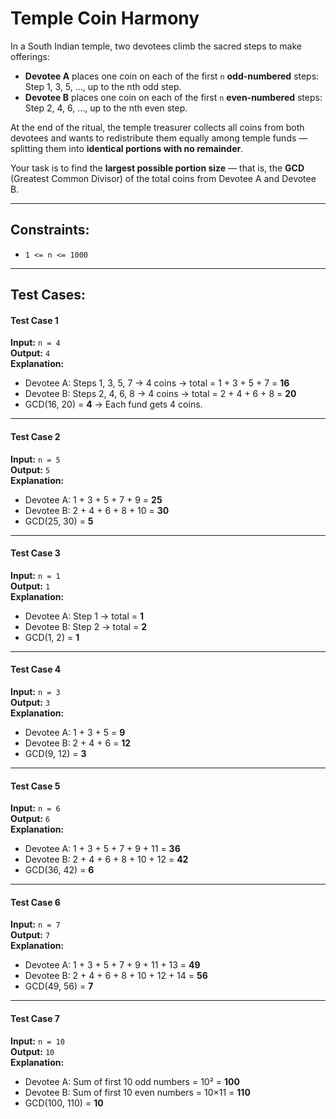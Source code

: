 # Temple Coin Harmony

In a South Indian temple, two devotees climb the sacred steps to make offerings:

- **Devotee A** places one coin on each of the first `n` **odd-numbered** steps: Step 1, 3, 5, ..., up to the nth odd step.
- **Devotee B** places one coin on each of the first `n` **even-numbered** steps: Step 2, 4, 6, ..., up to the nth even step.

At the end of the ritual, the temple treasurer collects all coins from both devotees and wants to redistribute them equally among temple funds — splitting them into **identical portions with no remainder**.

Your task is to find the **largest possible portion size** — that is, the **GCD** (Greatest Common Divisor) of the total coins from Devotee A and Devotee B.

---

## Constraints:

- `1 <= n <= 1000`

---

## Test Cases:

#### Test Case 1
**Input:** `n = 4`  
**Output:** `4`  
**Explanation:**  
- Devotee A: Steps 1, 3, 5, 7 → 4 coins → total = 1 + 3 + 5 + 7 = **16**  
- Devotee B: Steps 2, 4, 6, 8 → 4 coins → total = 2 + 4 + 6 + 8 = **20**  
- GCD(16, 20) = **4** → Each fund gets 4 coins.

---

#### Test Case 2
**Input:** `n = 5`  
**Output:** `5`  
**Explanation:**  
- Devotee A: 1 + 3 + 5 + 7 + 9 = **25**  
- Devotee B: 2 + 4 + 6 + 8 + 10 = **30**  
- GCD(25, 30) = **5**

---

#### Test Case 3
**Input:** `n = 1`  
**Output:** `1`  
**Explanation:**  
- Devotee A: Step 1 → total = **1**  
- Devotee B: Step 2 → total = **2**  
- GCD(1, 2) = **1**

---

#### Test Case 4
**Input:** `n = 3`  
**Output:** `3`  
**Explanation:**  
- Devotee A: 1 + 3 + 5 = **9**  
- Devotee B: 2 + 4 + 6 = **12**  
- GCD(9, 12) = **3**

---

#### Test Case 5
**Input:** `n = 6`  
**Output:** `6`  
**Explanation:**  
- Devotee A: 1 + 3 + 5 + 7 + 9 + 11 = **36**  
- Devotee B: 2 + 4 + 6 + 8 + 10 + 12 = **42**  
- GCD(36, 42) = **6**

---

#### Test Case 6
**Input:** `n = 7`  
**Output:** `7`  
**Explanation:**  
- Devotee A: 1 + 3 + 5 + 7 + 9 + 11 + 13 = **49**  
- Devotee B: 2 + 4 + 6 + 8 + 10 + 12 + 14 = **56**  
- GCD(49, 56) = **7**

---

#### Test Case 7
**Input:** `n = 10`  
**Output:** `10`  
**Explanation:**  
- Devotee A: Sum of first 10 odd numbers = 10² = **100**  
- Devotee B: Sum of first 10 even numbers = 10×11 = **110**  
- GCD(100, 110) = **10**
